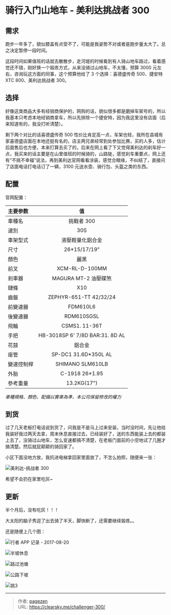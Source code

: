 # 骑行入门山地车 - 美利达挑战者 300


## 需求

跑步一年多了，貌似膝盖有点受不了，可能是我姿势不对或者是跑步量太大了。总之决定暂停一段时间。

这段时间如果值班的话就去散散步，走河堤的时候看到有人骑山地车路过，看着感觉还不错，刚好换一个锻炼方式，从来没骑过山地车，不太懂，预算 3000 元左右，咨询玩这方面的同事，这个预算他给了 3 个选择：喜德盛传奇 500、捷安特 XTC 800、美利达挑战者 300。

## 选择

好像这类商品大多有经销商保护的，网购的话，貌似很多都是磨掉车架号的，所以我基本只考虑本地经销商拿车，所以先排除一个捷安特，因为我这里没有店面（后来知道有的，我没打听清楚）。

剩下两个对比的话喜德盛传奇 500 性价比肯定高一点，车架也轻，我所在县城有家喜德盛店面在本地还挺有名的，店主两兄弟经常到处参加比赛，买的人多，估计后面售后也方便，本来打算去买了的，后来在网上看了下又觉得美利达的刹车好一点，我买来的话主要是在山里值班的时候骑的，山路陡，感觉刹车重要点，网上还有“不挑不幸福”说法，再到美利达官网看看涂装，感觉合眼缘，不纠结了，直接问了店面电话打电话订了一辆，3100 元送水壶、骑行包、头盔之类的东西。

## 配置

官网配置：

| 主要参数 |    值     |
| :--- | :------: |
| 車種名 |  挑戰者 300 |
| 速別 |    30S   |
| 車架型式 |   液壓輕量化鋁合金   |
| 尺寸 | 26*15/17/19"|
| 顏色 |   麗黑   |
| 前叉 |  XCM-RL-D-100MM  |
| 剎車器  |    MAGURA MT-2 油壓碟煞    |
| 鏈條 |  X10   |
| 齒盤 |  ZEPHYR-651-TT 42/32/24   |
| 前變速器 |  FDM610L6   |
| 後變速器 |  RDM610SGSL   |
| 飛輪 |  CSMS1. 11-36T  |
| 手把 |  HB-3018SP 6' 7/8D BAR:31. 8D AL   |
| 花鼓 |  鋁合金   |
| 座管 |  SP-DC1 31.6D*350L AL   |
| 變速控制桿 |  SHIMANO SLM610LB   |
| 外胎 |  	C-1918 26*1.95   |
| 參考重量 |  13.2KG(17")   |

*車種規格、顏色、配備以實車為準，本公司保留修改的權力*

## 到货

过了几天老板打电话说到货了，问我是不是马上过来安装，当时没时间，先让他给我装好我过两天去拿，周末休息直接过去，已经装好了，送的东西能装上去的都装上去了，没骑过山地车，怎么变速都搞不清楚，在老板门面前的小空地试了几圈才搞清楚。然后就屁颠颠的骑回家了。

小区下面没地方放，我抗进电梯拿回家里面放了，不怎么拍照，随便来一张：

![美利达-挑战者 300](challenger300.jpg "美利达-挑战者 300")

希望不会扔在家里吃灰~

## 更新

半个月后，没有吃灰！！！

大太阳的脑子秀逗了出去骑了半天，脚快断了，还需要继续锻炼。。

还是随便上几个图：

![行者 APP 记录 - 2017-08-20](xingze.jpg "行者 APP 记录 - 2017-08-20")

![半坡休息](qixingqb.jpg "半坡休息")

![路过池塘](qixingqb1.jpg "路过池塘")

![公路下坡](qixingqb2.jpg "公路下坡")

![挑3](t3.jpg "挑3")



---

> 作者: [pagezen](http://clearsky.me/)  
> URL: https://clearsky.me/challenger-300/  

